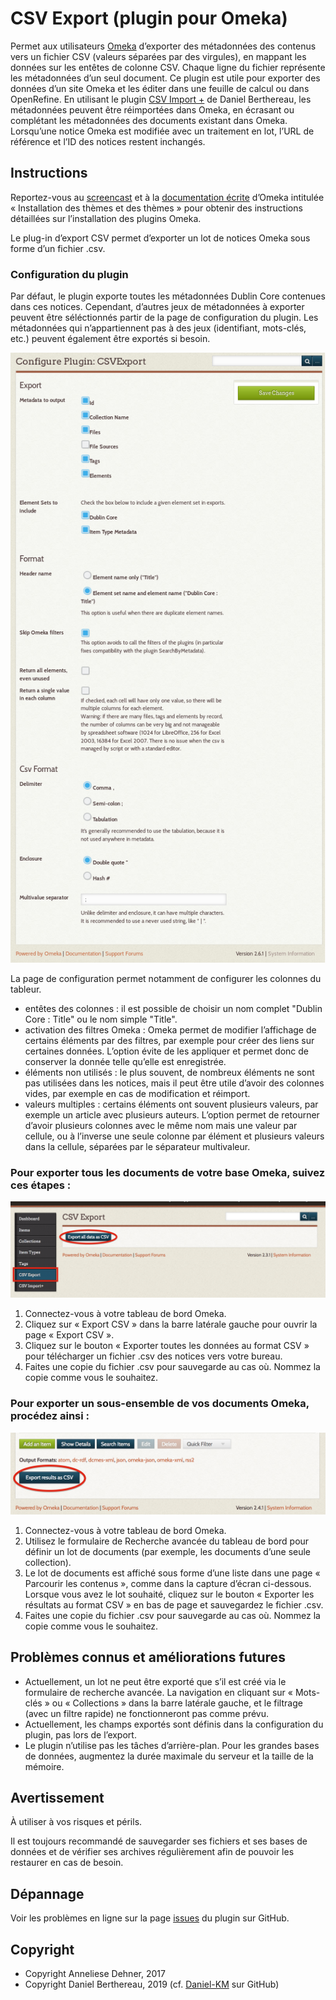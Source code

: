 CSV Export (plugin pour Omeka)
==============================

Permet aux utilisateurs [Omeka] d’exporter des métadonnées des contenus vers un fichier CSV (valeurs séparées par des virgules), en mappant les données sur les entêtes de colonne CSV. Chaque ligne du fichier représente les métadonnées d’un seul document. Ce plugin est utile pour exporter des données d’un site Omeka et les éditer dans une feuille de calcul ou dans OpenRefine. En utilisant le plugin [CSV Import +] de Daniel Berthereau, les métadonnées peuvent être réimportées dans Omeka, en écrasant ou complétant les métadonnées des documents existant dans Omeka. Lorsqu’une notice Omeka est modifiée avec un traitement en lot, l’URL de référence et l’ID des notices restent inchangés.


Instructions
------------

Reportez-vous au [screencast] et à la [documentation écrite] d’Omeka intitulée « Installation des thèmes et des thèmes » pour obtenir des instructions détaillées sur l’installation des plugins Omeka.

Le plug-in d’export CSV permet d’exporter un lot de notices Omeka sous forme d’un fichier .csv.

### Configuration du plugin

Par défaut, le plugin exporte toutes les métadonnées Dublin Core contenues dans ces notices. Cependant, d’autres jeux de métadonnées à exporter peuvent être séléctionnés partir de la page de configuration du plugin. Les métadonnées qui n’appartiennent pas à des jeux (identifiant, mots-clés, etc.) peuvent également être exportés si besoin.

![Alt text](/csvexport_options.png?raw=true)

La page de configuration permet notamment de configurer les colonnes du tableur.
- entêtes des colonnes : il est possible de choisir un nom complet "Dublin Core : Title" ou le nom simple "Title".
- activation des filtres Omeka : Omeka permet de modifier l’affichage de certains éléments par des filtres, par exemple pour créer des liens sur certaines données. L’option évite de les appliquer et permet donc de conserver la donnée telle qu’elle est enregistrée.
- éléments non utilisés : le plus souvent, de nombreux éléments ne sont pas utilisées dans les notices, mais il peut être utile d’avoir des colonnes vides, par exemple en cas de modification et réimport.
- valeurs multiples : certains éléments ont souvent plusieurs valeurs, par exemple un article avec plusieurs auteurs. L’option permet de retourner d’avoir plusieurs colonnes avec le même nom mais une valeur par cellule, ou à l’inverse une seule colonne par élément et plusieurs valeurs dans la cellule, séparées par le séparateur multivaleur.

### Pour exporter tous les documents de votre base Omeka, suivez ces étapes :

![Alt text](/csvexport_all.png?raw=true)

1. Connectez-vous à votre tableau de bord Omeka.
2. Cliquez sur « Export CSV » dans la barre latérale gauche pour ouvrir la page « Export CSV ».
3. Cliquez sur le bouton « Exporter toutes les données au format CSV » pour télécharger un fichier .csv des notices vers votre bureau.
4. Faites une copie du fichier .csv pour sauvegarde au cas où. Nommez la copie comme vous le souhaitez.

### Pour exporter un sous-ensemble de vos documents Omeka, procédez ainsi :

![Alt text](/csvexport_browse.png?raw=true)

1. Connectez-vous à votre tableau de bord Omeka.
2. Utilisez le formulaire de Recherche avancée du tableau de bord pour définir un lot de documents (par exemple, les documents d’une seule collection).
3. Le lot de documents est affiché sous forme d’une liste dans une page « Parcourir les contenus », comme dans la capture d’écran ci-dessous. Lorsque vous avez le lot souhaité, cliquez sur le bouton « Exporter les résultats au format CSV » en bas de page et sauvegardez le fichier .csv.
4. Faites une copie du fichier .csv pour sauvegarde au cas où. Nommez la copie comme vous le souhaitez.

Problèmes connus et améliorations futures
-----------------------------------------

- Actuellement, un lot ne peut être exporté que s’il est créé via le formulaire de recherche avancée. La navigation en cliquant sur « Mots-clés » ou « Collections » dans la barre latérale gauche, et le filtrage (avec un filtre rapide) ne fonctionneront pas comme prévu.
- Actuellement, les champs exportés sont définis dans la configuration du plugin, pas lors de l’export.
- Le plugin n’utilise pas les tâches d’arrière-plan. Pour les grandes bases de données, augmentez la durée maximale du serveur et la taille de la mémoire.

Avertissement
-------------

À utiliser à vos risques et périls.

Il est toujours recommandé de sauvegarder ses fichiers et ses bases de données et de vérifier ses archives régulièrement afin de pouvoir les restaurer en cas de besoin.

Dépannage
---------

Voir les problèmes en ligne sur la page [issues] du plugin sur GitHub.

Copyright
---------

* Copyright Anneliese Dehner, 2017
* Copyright Daniel Berthereau, 2019 (cf. [Daniel-KM] sur GitHub)

[Omeka]: https://omeka.org/classic
[CSV Import +]: https://github.com/Daniel-KM/CsvImportPlus
[screencast]: https://vimeo.com/153819886
[documentation écrite]: http://omeka.org/codex/Managing_Plugins_2.0
[issues]:  https://github.com/adehner/CSVExport/issues
[Daniel-KM]: https://github.com/Daniel-KM "Daniel Berthereau"
